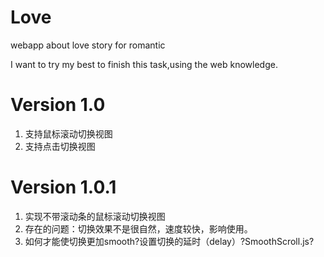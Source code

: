 Love
====

webapp about love story for romantic


I want to try my best to finish this task,using the web knowledge. 


Version 1.0
===========

 1. 支持鼠标滚动切换视图
 2. 支持点击切换视图

Version 1.0.1
=============
 1. 实现不带滚动条的鼠标滚动切换视图
 2. 存在的问题：切换效果不是很自然，速度较快，影响使用。
 3. 如何才能使切换更加smooth?设置切换的延时（delay）?SmoothScroll.js?
